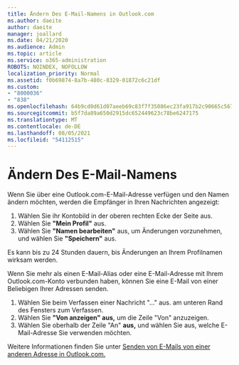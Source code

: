 ```yaml
---
title: Ändern Des E-Mail-Namens in Outlook.com
ms.author: daeite
author: daeite
manager: joallard
ms.date: 04/21/2020
ms.audience: Admin
ms.topic: article
ms.service: o365-administration
ROBOTS: NOINDEX, NOFOLLOW
localization_priority: Normal
ms.assetid: f0b69874-8a7b-480c-8329-01872c6c21df
ms.custom:
- "8000036"
- "838"
ms.openlocfilehash: 64b9cd0d61d07aeeb69c83f7f35086ec23fa917b2c90665c567245fe4915abe1
ms.sourcegitcommit: b5f7da89a650d2915dc652449623c78be6247175
ms.translationtype: MT
ms.contentlocale: de-DE
ms.lasthandoff: 08/05/2021
ms.locfileid: "54112515"
---
```

# <a name="change-your-email-name"></a>Ändern Des E-Mail-Namens

Wenn Sie über eine Outlook.com-E-Mail-Adresse verfügen und den Namen ändern möchten, werden die Empfänger in Ihren Nachrichten angezeigt:
  
1. Wählen Sie ihr Kontobild in der oberen rechten Ecke der Seite aus.
2. Wählen Sie **"Mein Profil"** aus.
3. Wählen Sie **"Namen bearbeiten"** aus, um Änderungen vorzunehmen, und wählen Sie **"Speichern"** aus.

Es kann bis zu 24 Stunden dauern, bis Änderungen an Ihrem Profilnamen wirksam werden.
  
Wenn Sie mehr als einen E-Mail-Alias oder eine E-Mail-Adresse mit Ihrem Outlook.com-Konto verbunden haben, können Sie eine E-Mail von einer Beliebigen Ihrer Adressen senden.
  
1. Wählen Sie beim Verfassen einer Nachricht "..." aus. am unteren Rand des Fensters zum Verfassen.
1. Wählen Sie **"Von anzeigen" aus,** um die Zeile "Von" anzuzeigen.
1. Wählen Sie oberhalb der Zeile "An" **aus,** und wählen Sie aus, welche E-Mail-Adresse Sie verwenden möchten.

Weitere Informationen finden Sie unter [Senden von E-Mails von einer anderen Adresse in Outlook.com.](https://support.office.com/article/ccba89cb-141c-4a36-8c56-6d16a8556d2e?wt.mc_id=Office_Outlook_com_Alchemy)